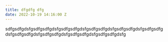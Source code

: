 ```yaml
---
title: dfgdfg dfg
date: 2022-10-19 14:16:00 Z
---
```


 sdfgsdfgdsfgsdfgsdfgdsfgsdfgsdfgdsfgsdfgsdfgdsfgsdfgsdfgdsfgsdfgsdfgdsfgsdfgsdfgdsfgsdfgsdfgdsfgsdfgsdfgdsfgsdfgsdfgdsfg